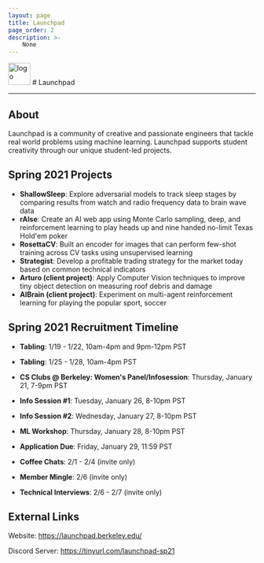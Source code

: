 ```yaml
---
layout: page
title: Launchpad
page_order: 2
description: >-
    None
---
```


<img src="https://dl.airtable.com/.attachments/87e2bc818bb828d817d9161f0007c0fd/c6425fe4/launchpad_logo.jpg" alt="logo" style="height:45px !important;"/>
# Launchpad

---

## About

Launchpad is a community of creative and passionate engineers that tackle real world problems using machine learning. Launchpad supports student creativity through our unique student-led projects.

## Spring 2021 Projects

- **ShallowSleep**: Explore adversarial models to track sleep stages by comparing results from watch and radio frequency data to brain wave data
- **rAIse**: Create an AI web app using Monte Carlo sampling, deep, and reinforcement learning to play heads up and nine handed no-limit Texas Hold'em poker
- **RosettaCV**: Built an encoder for images that can perform few-shot training across CV tasks using unsupervised learning
- **Strategist**: Develop a profitable trading strategy for the market today based on common technical indicators
- **Arturo (client project)**: Apply Computer Vision techniques to improve tiny object detection on measuring roof debris and damage
- **AIBrain (client project)**: Experiment on multi-agent reinforcement learning for playing the popular sport, soccer


## Spring 2021 Recruitment Timeline

- **Tabling**: 1/19 - 1/22, 10am-4pm and 9pm-12pm PST
- **Tabling**: 1/25 - 1/28, 10am-4pm PST
- **CS Clubs @ Berkeley: Women's Panel/Infosession**: Thursday, January 21, 7-9pm PST
- **Info Session #1**: Tuesday, January 26, 8-10pm PST
- **Info Session #2**: Wednesday, January 27, 8-10pm PST
- **ML Workshop**: Thursday, January 28, 8-10pm PST
- **Application Due**: Friday, January 29, 11:59 PST

- **Coffee Chats**: 2/1 - 2/4 (invite only)
- **Member Mingle**: 2/6 (invite only)
- **Technical Interviews**: 2/6 - 2/7 (invite only)

## External Links

Website: https://launchpad.berkeley.edu/

Discord Server: https://tinyurl.com/launchpad-sp21
